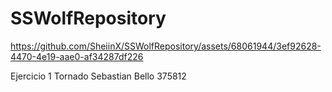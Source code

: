 # SSWolfRepository    
https://github.com/SheiinX/SSWolfRepository/assets/68061944/3ef92628-4470-4e19-aae0-af34287df226



Ejercicio 1 Tornado Sebastian Bello 375812
